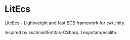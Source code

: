 # LitEcs

LiteEcs - Lightweight and fast ECS framework for c#/Unity.

Inspired by sschmid/Entitas-CSharp, Leopotam/ecslite.

